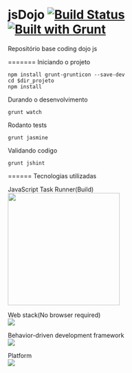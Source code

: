 jsDojo [![Build Status](https://travis-ci.org/mateusfreira/dojoTreinamento.png?branch=master)](https://travis-ci.org/mateusfreira/jsDojo) [![Built with Grunt](https://cdn.gruntjs.com/builtwith.png)](http://gruntjs.com/)
======

Repositório base coding dojo js

=======
Iniciando o projeto
```shell
npm install grunt-grunticon --save-dev
cd $dir_projeto
npm install
```
Durando o desenvolvimento
```shell
grunt watch

```

Rodanto tests
```shell
grunt jasmine

```

Validando codigo
```shell
grunt jshint

```

======
Tecnologias utilizadas

JavaScript Task Runner(Build)<br/>
[<img  height="260" src="http://gruntjs.com/img/grunt-logo-no-wordmark.svg">](http://gruntjs.com/)

Web stack(No browser required)<br/>
[<img src="http://phantomjs.org/img/phantomjs-logo.png">](http://phantomjs.org/)

Behavior-driven development framework<br/>
[<img src="http://jasmine.github.io/jasmine/images/jasmine_logo.png">](https://jasmine.github.io/)

Platform<br/>
[<img src="https://github-camo.global.ssl.fastly.net/28f0c2a6d0f24881d08eecd8adeaa9fab60d3c9a/687474703a2f2f6e6f64656a732e6f72672f6c6f676f732f6e6f64656a732e706e67">](http://nodejs.org/)

